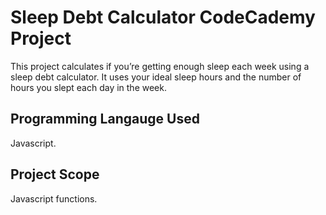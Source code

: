 # Sleep Debt Calculator CodeCademy Project

This project calculates if you’re getting enough sleep each week using a sleep debt calculator. It uses your ideal sleep hours and the number of hours you slept each day in the week.

## Programming Langauge Used
Javascript.

## Project Scope
Javascript functions.